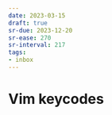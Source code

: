 ```yaml
---
date: 2023-03-15
draft: true
sr-due: 2023-12-20
sr-ease: 270
sr-interval: 217
tags:
- inbox
---
```


# Vim keycodes